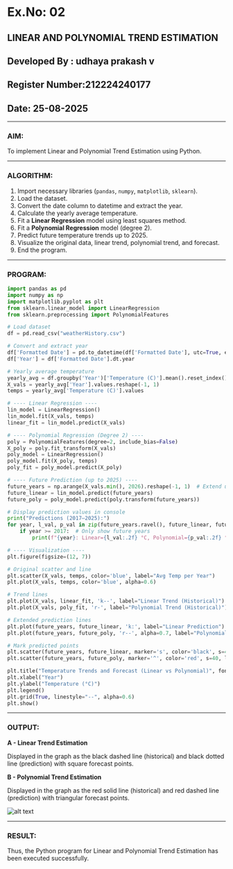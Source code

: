 # Ex.No: 02

## LINEAR AND POLYNOMIAL TREND ESTIMATION

## Developed By : udhaya prakash v

## Register Number:212224240177

## Date: 25-08-2025

---

### AIM:

To implement Linear and Polynomial Trend Estimation using Python.

---

### ALGORITHM:

1. Import necessary libraries (`pandas`, `numpy`, `matplotlib`, `sklearn`).
2. Load the dataset.
3. Convert the date column to datetime and extract the year.
4. Calculate the yearly average temperature.
5. Fit a **Linear Regression** model using least squares method.
6. Fit a **Polynomial Regression** model (degree 2).
7. Predict future temperature trends up to 2025.
8. Visualize the original data, linear trend, polynomial trend, and forecast.
9. End the program.

---

### PROGRAM:

```python
import pandas as pd
import numpy as np
import matplotlib.pyplot as plt
from sklearn.linear_model import LinearRegression
from sklearn.preprocessing import PolynomialFeatures

# Load dataset
df = pd.read_csv("weatherHistory.csv")

# Convert and extract year
df['Formatted Date'] = pd.to_datetime(df['Formatted Date'], utc=True, errors='coerce')
df['Year'] = df['Formatted Date'].dt.year

# Yearly average temperature
yearly_avg = df.groupby('Year')['Temperature (C)'].mean().reset_index()
X_vals = yearly_avg['Year'].values.reshape(-1, 1)
temps = yearly_avg['Temperature (C)'].values

# ---- Linear Regression ----
lin_model = LinearRegression()
lin_model.fit(X_vals, temps)
linear_fit = lin_model.predict(X_vals)

# ---- Polynomial Regression (Degree 2) ----
poly = PolynomialFeatures(degree=2, include_bias=False)
X_poly = poly.fit_transform(X_vals)
poly_model = LinearRegression()
poly_model.fit(X_poly, temps)
poly_fit = poly_model.predict(X_poly)

# ---- Future Prediction (up to 2025) ----
future_years = np.arange(X_vals.min(), 2026).reshape(-1, 1)  # Extend until 2025
future_linear = lin_model.predict(future_years)
future_poly = poly_model.predict(poly.transform(future_years))

# Display prediction values in console
print("Predictions (2017–2025):")
for year, l_val, p_val in zip(future_years.ravel(), future_linear, future_poly):
    if year >= 2017:  # Only show future years
        print(f"{year}: Linear={l_val:.2f} °C, Polynomial={p_val:.2f} °C")

# ---- Visualization ----
plt.figure(figsize=(12, 7))

# Original scatter and line
plt.scatter(X_vals, temps, color='blue', label="Avg Temp per Year")
plt.plot(X_vals, temps, color='blue', alpha=0.6)

# Trend lines
plt.plot(X_vals, linear_fit, 'k--', label="Linear Trend (Historical)")
plt.plot(X_vals, poly_fit, 'r-', label="Polynomial Trend (Historical)")

# Extended prediction lines
plt.plot(future_years, future_linear, 'k:', label="Linear Prediction")
plt.plot(future_years, future_poly, 'r--', alpha=0.7, label="Polynomial Prediction")

# Mark predicted points
plt.scatter(future_years, future_linear, marker='s', color='black', s=40, label="Linear Forecast Points")
plt.scatter(future_years, future_poly, marker='^', color='red', s=40, label="Polynomial Forecast Points")

plt.title("Temperature Trends and Forecast (Linear vs Polynomial)", fontsize=14)
plt.xlabel("Year")
plt.ylabel("Temperature (°C)")
plt.legend()
plt.grid(True, linestyle="--", alpha=0.6)
plt.show()
```

---

### OUTPUT:

**A - Linear Trend Estimation**

Displayed in the graph as the black dashed line (historical) and black dotted line (prediction) with square forecast points.

**B - Polynomial Trend Estimation**

Displayed in the graph as the red solid line (historical) and red dashed line (prediction) with triangular forecast points.

![alt text](image.png)

---

### RESULT:

Thus, the Python program for Linear and Polynomial Trend Estimation has been executed successfully.
